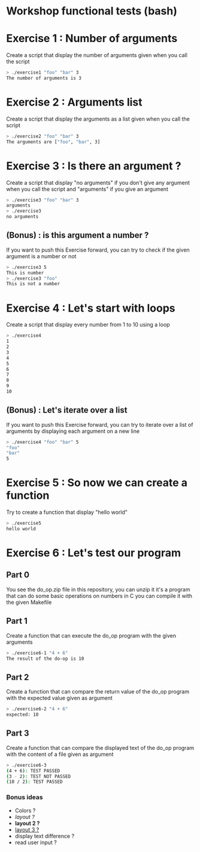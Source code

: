 # Workshop functional tests (bash)

# Exercise 1 : Number of arguments

Create a script that display the number of arguments given when you call the script

```bash
> ./exercise1 "foo" "bar" 3
The number of arguments is 3
```
# Exercise 2 : Arguments list

Create a script that display the arguments as a list given when you call the script

```bash
> ./exercise2 "foo" "bar" 3
The arguments are ["foo", "bar", 3]
```
# Exercise 3 : Is there an argument ?
Create a script that display "no arguments" if you don't give any argument when you call the script and "arguments" if you give an argument

```bash
> ./exercise3 "foo" "bar" 3
arguments
> ./exercise3
no arguments
```
## (Bonus) : is this argument a number ?

If you want to push this Exercise forward, you can try to check if the given argument is a number or not
```bash
> ./exercise3 5
This is number
> ./exercise3 "foo"
This is not a number
```

# Exercise 4 : Let's start with loops

Create a script that display every number from 1 to 10 using a loop

```bash
> ./exercise4
1
2
3
4
5
6
7
8
9
10
```
## (Bonus) : Let's iterate over a list
If you want to push this Exercise forward, you can try to iterate over a list of arguments by displaying each argument on a new line
```bash
> ./exercise4 "foo" "bar" 5
"foo"
"bar"
5
```

# Exercise 5 : So now we can create a function

Try to create a function that display "hello world"

```bash
> ./exercise5
hello world
```

# Exercise 6 : Let's test our program
## Part 0
You see the do_op.zip file in this repository, you can unzip it
it's a program that can do some basic operations on numbers in C
you can compile it with the given Makefile
## Part 1
Create a function that can execute the do_op program with the given arguments

```bash
> ./exercise6-1 "4 + 6"
The result of the do-op is 10
```
## Part 2
Create a function that can compare the return value of the do_op program with the expected value given as argument

```bash
> ./exercise6-2 "4 + 6"
expected: 10
```
## Part 3
Create a function that can compare the displayed text of the do_op program with the content of a file given as argument

```bash
> ./exercise6-3
(4 + 6): TEST PASSED
(3 - 2): TEST NOT PASSED
(10 / 2): TEST PASSED
```
### Bonus ideas
- Colors ?
- *layout ?*
- **layout 2 ?**
- <ins>layout 3 ?</ins>
- display text difference ?
- read user input ?
